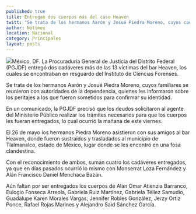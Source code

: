 ```yaml
---
published: true
title: Entregan dos cuerpos más del caso Heaven
twitt: "Se trata de los hermanos Aarón y Josué Piedra Moreno, cuyos cadáveres fueron encontrados en una fosa clandestina en el estado de México."
author: Notimex
location: Nacional
category: Principales
layout: posts
---
```


![](http://i.imgur.com/FPehTYgm.jpg)México, DF. La Procuraduría General de Justicia del Distrito Federal (PGJDF) entregó dos cadáveres más de las 13 víctimas del bar Heaven, los cuales se encontraban en resguardo del Instituto de Ciencias Forenses.

Se trata de los hermanos Aarón y Josué Piedra Moreno, cuyos familiares se reunieron con autoridades de la dependencia, quienes les informaron sobre los peritajes a los que fueron sometidos para confirmar su identidad.

En un comunicado, la PGJDF precisó que los deudos solicitaron al agente del Ministerio Público realizar los trámites necesarios para que los cuerpos les fueran entregados, lo cual ocurrió la mañana de este viernes.

El 26 de mayo los hermanos Piedra Moreno asistieron con sus amigos al bar Heaven, donde fueron sustraídos y trasladados al municipio de Tlalmanalco, estado de México, lugar donde se les encontró en una fosa clandestina.

Con el reconocimiento de ambos, suman cuatro los cadáveres entregados, ya que en días pasados ocurrió lo mismo con Monserrat Loza Fernández y Alán Francisco Daniel Menchaca Bazán.

Aún faltan por ser entregados los cuerpos de Alán Omar Atienzia Barranco, Eulogio Fonseca Arreola, Gabriela Ruiz Martínez, Gabriela Téllez Samudio, Guadalupe Karen Morales Vargas, Jennifer Robles González, Jerzy Ortiz Ponce, Rafael Rojas Marines y Alejandro Said Sánchez García.
